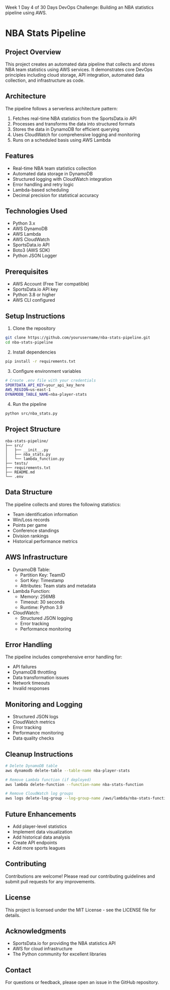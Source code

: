 Week 1 Day 4 of 30 Days DevOps Challenge: Building an NBA statistics pipeline using AWS.

# NBA Stats Pipeline

## Project Overview
This project creates an automated data pipeline that collects and stores NBA team statistics using AWS services. It demonstrates core DevOps principles including cloud storage, API integration, automated data collection, and infrastructure as code.

## Architecture
The pipeline follows a serverless architecture pattern:
1. Fetches real-time NBA statistics from the SportsData.io API
2. Processes and transforms the data into structured formats
3. Stores the data in DynamoDB for efficient querying
4. Uses CloudWatch for comprehensive logging and monitoring
5. Runs on a scheduled basis using AWS Lambda

## Features
- Real-time NBA team statistics collection
- Automated data storage in DynamoDB
- Structured logging with CloudWatch integration
- Error handling and retry logic
- Lambda-based scheduling
- Decimal precision for statistical accuracy

## Technologies Used
- Python 3.x
- AWS DynamoDB
- AWS Lambda
- AWS CloudWatch
- SportsData.io API
- Boto3 (AWS SDK)
- Python JSON Logger

## Prerequisites
- AWS Account (Free Tier compatible)
- SportsData.io API key
- Python 3.8 or higher
- AWS CLI configured

## Setup Instructions
1. Clone the repository
```bash
git clone https://github.com/yourusername/nba-stats-pipeline.git
cd nba-stats-pipeline
```

2. Install dependencies
```bash
pip install -r requirements.txt
```

3. Configure environment variables
```bash
# Create .env file with your credentials
SPORTDATA_API_KEY=your_api_key_here
AWS_REGION=us-east-1
DYNAMODB_TABLE_NAME=nba-player-stats
```

4. Run the pipeline
```bash
python src/nba_stats.py
```

## Project Structure
```
nba-stats-pipeline/
├── src/
│   ├── __init__.py
│   ├── nba_stats.py
│   └── lambda_function.py
├── tests/
├── requirements.txt
├── README.md
└── .env
```

## Data Structure
The pipeline collects and stores the following statistics:
- Team identification information
- Win/Loss records
- Points per game
- Conference standings
- Division rankings
- Historical performance metrics

## AWS Infrastructure
- DynamoDB Table:
  - Partition Key: TeamID
  - Sort Key: Timestamp
  - Attributes: Team stats and metadata
- Lambda Function:
  - Memory: 256MB
  - Timeout: 30 seconds
  - Runtime: Python 3.9
- CloudWatch:
  - Structured JSON logging
  - Error tracking
  - Performance monitoring

## Error Handling
The pipeline includes comprehensive error handling for:
- API failures
- DynamoDB throttling
- Data transformation issues
- Network timeouts
- Invalid responses

## Monitoring and Logging
- Structured JSON logs
- CloudWatch metrics
- Error tracking
- Performance monitoring
- Data quality checks

## Cleanup Instructions
```bash
# Delete DynamoDB table
aws dynamodb delete-table --table-name nba-player-stats

# Remove Lambda function (if deployed)
aws lambda delete-function --function-name nba-stats-function

# Remove CloudWatch log groups
aws logs delete-log-group --log-group-name /aws/lambda/nba-stats-function
```

## Future Enhancements
- Add player-level statistics
- Implement data visualization
- Add historical data analysis
- Create API endpoints
- Add more sports leagues

## Contributing
Contributions are welcome! Please read our contributing guidelines and submit pull requests for any improvements.

## License
This project is licensed under the MIT License - see the LICENSE file for details.

## Acknowledgments
- SportsData.io for providing the NBA statistics API
- AWS for cloud infrastructure
- The Python community for excellent libraries

## Contact
For questions or feedback, please open an issue in the GitHub repository.
